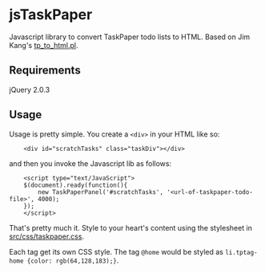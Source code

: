 # jsTaskPaper #

Javascript library to convert TaskPaper todo lists to HTML. Based on Jim Kang's [tp_to_html.pl](http://death-mountain.com/2010/05/taskpaper-to-html-conversion-script// "tp_to_html.pl").

## Requirements ##

jQuery 2.0.3

## Usage ##

Usage is pretty simple. You create a `<div>` in your HTML like so:

        <div id="scratchTasks" class="taskDiv"></div>

and then you invoke the Javascript lib as follows:

        <script type="text/JavaScript">
		$(document).ready(function(){
			new TaskPaperPanel('#scratchTasks', '<url-of-taskpaper-todo-file>', 4000);
		});
		</script>

That's pretty much it. Style to your heart's content using the stylesheet in [src/css/taskpaper.css](https://github.com/dhilowitz/jsTaskPaper/blob/master/src/css/taskpaper.css "taskpaper.css").

Each tag get its own CSS style. The tag `@home` would be styled as `li.tptag-home {color: rgb(64,128,183);}`.